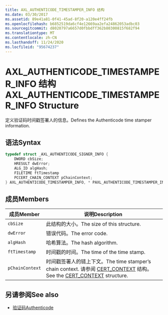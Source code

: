 ```yaml
---
title: AXL_AUTHENTICODE_TIMESTAMPER_INFO 结构
ms.date: 03/30/2017
ms.assetid: 89e41a81-0f41-45ad-8f20-a120e4ff24fb
ms.openlocfilehash: b6852519da6cf4e12669aa2efa24862053adbc03
ms.sourcegitcommit: d8020797a6657d0fbbdff362b80300815f682f94
ms.translationtype: MT
ms.contentlocale: zh-CN
ms.lasthandoff: 11/24/2020
ms.locfileid: "95674237"
---
```

# <a name="axl_authenticode_timestamper_info-structure"></a><span data-ttu-id="ca9c9-102">AXL_AUTHENTICODE_TIMESTAMPER_INFO 结构</span><span class="sxs-lookup"><span data-stu-id="ca9c9-102">AXL_AUTHENTICODE_TIMESTAMPER_INFO Structure</span></span>

<span data-ttu-id="ca9c9-103">定义验证码时间戳签署人的信息。</span><span class="sxs-lookup"><span data-stu-id="ca9c9-103">Defines the Authenticode time stamper information.</span></span>  
  
## <a name="syntax"></a><span data-ttu-id="ca9c9-104">语法</span><span class="sxs-lookup"><span data-stu-id="ca9c9-104">Syntax</span></span>  
  
```cpp  
typedef struct _AXL_AUTHENTICODE_SIGNER_INFO {  
    DWORD cbSize;  
    HRESULT dwError;  
    ALG_ID algHash;  
    FILETIME ftTimestamp  
    PCCERT_CHAIN_CONTEXT pChainContext;  
} AXL_AUTHENTICODE_TIMESTAMPER_INFO, * PAXL_AUTHENTICODE_TIMESTAMPER_INFO;  
```  
  
## <a name="members"></a><span data-ttu-id="ca9c9-105">成员</span><span class="sxs-lookup"><span data-stu-id="ca9c9-105">Members</span></span>  
  
|<span data-ttu-id="ca9c9-106">成员</span><span class="sxs-lookup"><span data-stu-id="ca9c9-106">Member</span></span>|<span data-ttu-id="ca9c9-107">说明</span><span class="sxs-lookup"><span data-stu-id="ca9c9-107">Description</span></span>|  
|------------|-----------------|  
|`cbSize`|<span data-ttu-id="ca9c9-108">此结构的大小。</span><span class="sxs-lookup"><span data-stu-id="ca9c9-108">The size of this structure.</span></span>|  
|`dwError`|<span data-ttu-id="ca9c9-109">错误代码。</span><span class="sxs-lookup"><span data-stu-id="ca9c9-109">The error code.</span></span>|  
|`algHash`|<span data-ttu-id="ca9c9-110">哈希算法。</span><span class="sxs-lookup"><span data-stu-id="ca9c9-110">The hash algorithm.</span></span>|  
|`ftTimestamp`|<span data-ttu-id="ca9c9-111">时间戳的时间。</span><span class="sxs-lookup"><span data-stu-id="ca9c9-111">The time of the time stamp.</span></span>|  
|`pChainContext`|<span data-ttu-id="ca9c9-112">时间戳签署人的链上下文。</span><span class="sxs-lookup"><span data-stu-id="ca9c9-112">The time stamper’s chain context.</span></span>  <span data-ttu-id="ca9c9-113">请参阅 [CERT_CONTEXT](/windows/win32/api/wincrypt/ns-wincrypt-cert_context) 结构。</span><span class="sxs-lookup"><span data-stu-id="ca9c9-113">See the [CERT_CONTEXT](/windows/win32/api/wincrypt/ns-wincrypt-cert_context) structure.</span></span>|  
  
## <a name="see-also"></a><span data-ttu-id="ca9c9-114">另请参阅</span><span class="sxs-lookup"><span data-stu-id="ca9c9-114">See also</span></span>

- [<span data-ttu-id="ca9c9-115">验证码</span><span class="sxs-lookup"><span data-stu-id="ca9c9-115">Authenticode</span></span>](index.md)
